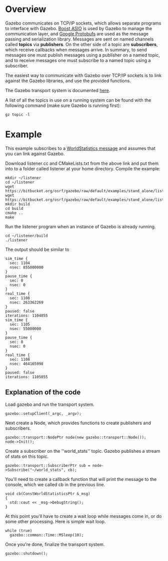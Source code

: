 # Overview

Gazebo communicates on TCP/IP sockets, which allows separate programs to interface with Gazebo. [Boost ASIO](http://www.boost.org/doc/libs/1_53_0/doc/html/boost_asio.html) is used by Gazebo to manage the communication layer, and [Google Protobufs](https://code.google.com/p/protobuf/) are used as the message passing and serialization library. Messages are sent on named channels called **topics** via **publishers**. On the other side of a topic are **subscribers**, which receive callbacks when messages arrive. In summary, to send messages one must publish messages using a publisher on a named topic, and to receive messages one must subscribe to a named topic using a subscriber.

The easiest way to communicate with Gazebo over TCP/IP sockets is to link against the Gazebo libraries, and use the provided functions.

The Gazebo transport system is documented [here](gazebosim.org/api/code/dev/group__gazebo__transport.html).

A list of all the topics in use on a running system can be found with the following command (make sure Gazebo is running first):

~~~
gz topic -l
~~~

# Example

This example subscribes to a [WorldStatistics message](http://gazebosim.org/api/msgs/dev/world__stats_8proto.html) and assumes that you can link against Gazebo.

Download listener.cc and CMakeLists.txt from the above link and put them into to a folder called listener at your home directory. Compile the example:

~~~
mkdir ~/listener
cd ~/listener
wget https://bitbucket.org/osrf/gazebo/raw/default/examples/stand_alone/listener/listener.cc
wget https://bitbucket.org/osrf/gazebo/raw/default/examples/stand_alone/listener/CMakeLists.txt
mkdir build
cd build
cmake ..
make
~~~

Run the listener program when an instance of Gazebo is already running.

~~~
cd ~/listener/build
./listener
~~~

The output should be similar to

~~~
sim_time {
  sec: 1104
  nsec: 855000000
}
pause_time {
  sec: 0
  nsec: 0
}
real_time {
  sec: 1108
  nsec: 263362269
}
paused: false
iterations: 1104855
sim_time {
  sec: 1105
  nsec: 55000000
}
pause_time {
  sec: 0
  nsec: 0
}
real_time {
  sec: 1108
  nsec: 464165998
}
paused: false
iterations: 1105055
~~~

## Explanation of the code ###

Load gazebo and run the transport system.

~~~
gazebo::setupClient(_argc, _argv);
~~~

Next create a Node, which provides functions to create publishers and subscribers.

~~~
gazebo::transport::NodePtr node(new gazebo::transport::Node());
node->Init();
~~~

Create a subscriber on the ''world_stats'' topic. Gazebo publishes a stream of stats on this topic.

~~~
gazebo::transport::SubscriberPtr sub = node->Subscribe("~/world_stats", cb);
~~~

You'll need to create a callback function that will print the message to the console, which we called cb in the previous line.

~~~
void cb(ConstWorldStatisticsPtr &_msg)
{
  std::cout << _msg->DebugString();
}
~~~

At this point you'll have to create a wait loop while messages come in, or do some other processing. Here is simple wait loop.

~~~
while (true)
  gazebo::common::Time::MSleep(10);
~~~

Once you're done, finalize the transport system.

~~~
gazebo::shutdown();
~~~

